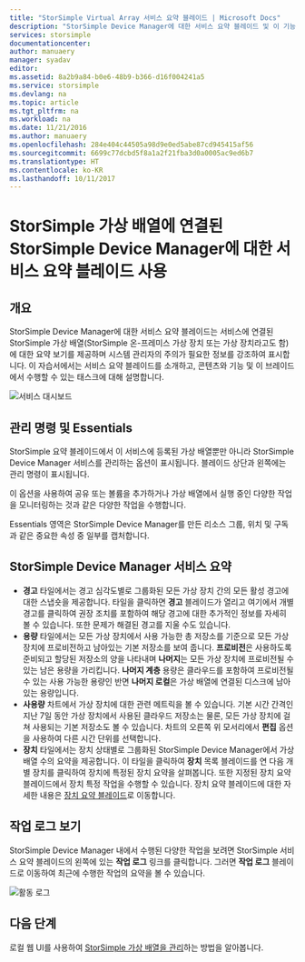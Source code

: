 ```yaml
---
title: "StorSimple Virtual Array 서비스 요약 블레이드 | Microsoft Docs"
description: "StorSimple Device Manager에 대한 서비스 요약 블레이드 및 이 기능을 사용하여 StorSimple 가상 배열의 상태를 모니터링하는 방법을 설명합니다."
services: storsimple
documentationcenter: 
author: manuaery
manager: syadav
editor: 
ms.assetid: 8a2b9a84-b0e6-48b9-b366-d16f004241a5
ms.service: storsimple
ms.devlang: na
ms.topic: article
ms.tgt_pltfrm: na
ms.workload: na
ms.date: 11/21/2016
ms.author: manuaery
ms.openlocfilehash: 284e404c44505a98d9e0ed5abe87cd945415af56
ms.sourcegitcommit: 6699c77dcbd5f8a1a2f21fba3d0a0005ac9ed6b7
ms.translationtype: HT
ms.contentlocale: ko-KR
ms.lasthandoff: 10/11/2017
---
```

# <a name="use-the-service-summary-blade-for-storsimple-device-manager-connected-to-storsimple-virtual-array"></a>StorSimple 가상 배열에 연결된 StorSimple Device Manager에 대한 서비스 요약 블레이드 사용
## <a name="overview"></a>개요
StorSimple Device Manager에 대한 서비스 요약 블레이드는 서비스에 연결된 StorSimple 가상 배열(StorSimple 온-프레미스 가상 장치 또는 가상 장치라고도 함)에 대한 요약 보기를 제공하며 시스템 관리자의 주의가 필요한 정보를 강조하여 표시합니다. 이 자습서에서는 서비스 요약 블레이드를 소개하고, 콘텐츠와 기능 및 이 브레이드에서 수행할 수 있는 태스크에 대해 설명합니다.

![서비스 대시보드](./media/storsimple-virtual-array-service-summary/service-blade.png)

## <a name="management-commands-and-essentials"></a>관리 명령 및 Essentials
StorSimple 요약 블레이드에서 이 서비스에 등록된 가상 배열뿐만 아니라 StorSimple Device Manager 서비스를 관리하는 옵션이 표시됩니다. 블레이드 상단과 왼쪽에는 관리 명령이 표시됩니다.

이 옵션을 사용하여 공유 또는 볼륨을 추가하거나 가상 배열에서 실행 중인 다양한 작업을 모니터링하는 것과 같은 다양한 작업을 수행합니다.

Essentials 영역은 StorSimple Device Manager를 만든 리소스 그룹, 위치 및 구독과 같은 중요한 속성 중 일부를 캡처합니다.

## <a name="storsimple-device-manager-service-summary"></a>StorSimple Device Manager 서비스 요약
* **경고** 타일에서는 경고 심각도별로 그룹화된 모든 가상 장치 간의 모든 활성 경고에 대한 스냅숏을 제공합니다. 타일을 클릭하면 **경고** 블레이드가 열리고 여기에서 개별 경고를 클릭하여 권장 조치를 포함하여 해당 경고에 대한 추가적인 정보를 자세히 볼 수 있습니다. 또한 문제가 해결된 경고를 지울 수도 있습니다.
* **용량** 타일에서는 모든 가상 장치에서 사용 가능한 총 저장소를 기준으로 모든 가상 장치에 프로비전하고 남아있는 기본 저장소를 보여 줍니다. **프로비전**은 사용하도록 준비되고 할당된 저장소의 양을 나타내며 **나머지**는 모든 가상 장치에 프로비전될 수 있는 남은 용량을 가리킵니다. **나머지 계층** 용량은 클라우드를 포함하여 프로비전될 수 있는 사용 가능한 용량인 반면 **나머지 로컬**은 가상 배열에 연결된 디스크에 남아 있는 용량입니다.
* **사용량** 차트에서 가상 장치에 대한 관련 메트릭을 볼 수 있습니다. 기본 시간 간격인 지난 7일 동안 가상 장치에서 사용된 클라우드 저장소는 물론, 모든 가상 장치에 걸쳐 사용되는 기본 저장소도 볼 수 있습니다. 차트의 오른쪽 위 모서리에서 **편집** 옵션을 사용하여 다른 시간 단위를 선택합니다.
* **장치** 타일에서는 장치 상태별로 그룹화된 StorSimple Device Manager에서 가상 배열 수의 요약을 제공합니다. 이 타일을 클릭하여 **장치** 목록 블레이드를 연 다음 개별 장치를 클릭하여 장치에 특정된 장치 요약을 살펴봅니다. 또한 지정된 장치 요약 블레이드에서 장치 특정 작업을 수행할 수 있습니다. 장치 요약 블레이드에 대한 자세한 내용은 [장치 요약 블레이드](storsimple-virtual-array-device-summary.md)로 이동합니다.

## <a name="view-the-activity-logs"></a>작업 로그 보기
StorSimple Device Manager 내에서 수행된 다양한 작업을 보려면 StorSimple 서비스 요약 블레이드의 왼쪽에 있는 **작업 로그** 링크를 클릭합니다. 그러면 **작업 로그** 블레이드로 이동하여 최근에 수행한 작업의 요약을 볼 수 있습니다.

![활동 로그](./media/storsimple-virtual-array-service-summary/activity-log.png)

## <a name="next-steps"></a>다음 단계
로컬 웹 UI를 사용하여 [StorSimple 가상 배열을 관리](storsimple-ova-web-ui-admin.md)하는 방법을 알아봅니다.

